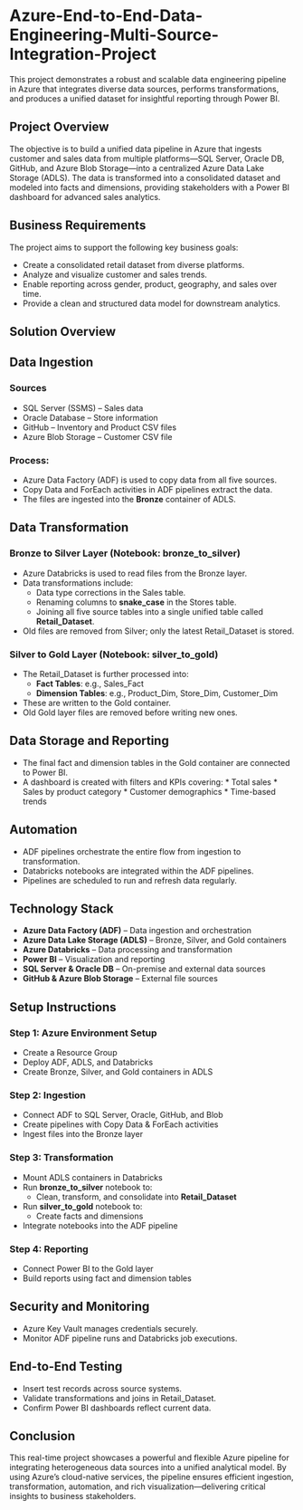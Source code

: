 # Azure-End-to-End-Data-Engineering-Multi-Source-Integration-Project

This project demonstrates a robust and scalable data engineering pipeline in Azure that integrates diverse data sources, performs transformations, and produces a unified dataset for insightful reporting through Power BI.

## Project Overview

The objective is to build a unified data pipeline in Azure that ingests customer and sales data from multiple platforms—SQL Server, Oracle DB, GitHub, and Azure Blob Storage—into a centralized Azure Data Lake Storage (ADLS). The data is transformed into a consolidated dataset and modeled into facts and dimensions, providing stakeholders with a Power BI dashboard for advanced sales analytics.

## Business Requirements

The project aims to support the following key business goals:

  * Create a consolidated retail dataset from diverse platforms.
  * Analyze and visualize customer and sales trends.
  * Enable reporting across gender, product, geography, and sales over time.
  * Provide a clean and structured data model for downstream analytics.

## Solution Overview

## Data Ingestion

### Sources

* SQL Server (SSMS) – Sales data  
* Oracle Database – Store information  
* GitHub – Inventory and Product CSV files  
* Azure Blob Storage – Customer CSV file
  
### Process:

* Azure Data Factory (ADF) is used to copy data from all five sources.
* Copy Data and ForEach activities in ADF pipelines extract the data.
* The files are ingested into the **Bronze** container of ADLS.

## Data Transformation
 
### Bronze to Silver Layer (Notebook: bronze_to_silver)

* Azure Databricks is used to read files from the Bronze layer.
* Data transformations include:
  * Data type corrections in the Sales table.
  * Renaming columns to **snake_case** in the Stores table.
  * Joining all five source tables into a single unified table called **Retail_Dataset**.
* Old files are removed from Silver; only the latest Retail_Dataset is stored.

### Silver to Gold Layer (Notebook: silver_to_gold)

* The Retail_Dataset is further processed into:
   * **Fact Tables**: e.g., Sales_Fact
   * **Dimension Tables**: e.g., Product_Dim, Store_Dim, Customer_Dim
* These are written to the Gold container.
* Old Gold layer files are removed before writing new ones.

## Data Storage and Reporting

* The final fact and dimension tables in the Gold container are connected to Power BI.
* A dashboard is created with filters and KPIs covering:
      * Total sales
      * Sales by product category
      * Customer demographics
      * Time-based trends

## Automation

* ADF pipelines orchestrate the entire flow from ingestion to transformation.
* Databricks notebooks are integrated within the ADF pipelines.
* Pipelines are scheduled to run and refresh data regularly.

## Technology Stack

  * **Azure Data Factory (ADF)** – Data ingestion and orchestration
  * **Azure Data Lake Storage (ADLS)** – Bronze, Silver, and Gold containers
  * **Azure Databricks** – Data processing and transformation
  * **Power BI** – Visualization and reporting
  * **SQL Server & Oracle DB** – On-premise and external data sources
  * **GitHub & Azure Blob Storage** – External file sources

## Setup Instructions

### Step 1: Azure Environment Setup 

   * Create a Resource Group
   * Deploy ADF, ADLS, and Databricks
   * Create Bronze, Silver, and Gold containers in ADLS

### Step 2: Ingestion

   * Connect ADF to SQL Server, Oracle, GitHub, and Blob
   * Create pipelines with Copy Data & ForEach activities
   * Ingest files into the Bronze layer

### Step 3: Transformation

   * Mount ADLS containers in Databricks
   * Run **bronze_to_silver** notebook to:
       * Clean, transform, and consolidate into **Retail_Dataset**
   * Run **silver_to_gold** notebook to:
       * Create facts and dimensions
   * Integrate notebooks into the ADF pipeline

### Step 4: Reporting

   * Connect Power BI to the Gold layer
   * Build reports using fact and dimension tables

## Security and Monitoring

   * Azure Key Vault manages credentials securely.
   * Monitor ADF pipeline runs and Databricks job executions.

## End-to-End Testing

   * Insert test records across source systems.
   * Validate transformations and joins in Retail_Dataset.
   * Confirm Power BI dashboards reflect current data.

## Conclusion

This real-time project showcases a powerful and flexible Azure pipeline for integrating heterogeneous data sources into a unified analytical model. By using Azure’s cloud-native services, the pipeline ensures efficient ingestion, transformation, automation, and rich visualization—delivering critical insights to business stakeholders.

